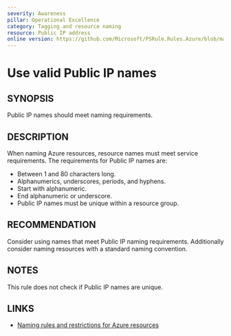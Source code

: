 ```yaml
---
severity: Awareness
pillar: Operational Excellence
category: Tagging and resource naming
resource: Public IP address
online version: https://github.com/Microsoft/PSRule.Rules.Azure/blob/main/docs/rules/en/Azure.PublicIP.Name.md
---
```


# Use valid Public IP names

## SYNOPSIS

Public IP names should meet naming requirements.

## DESCRIPTION

When naming Azure resources, resource names must meet service requirements.
The requirements for Public IP names are:

- Between 1 and 80 characters long.
- Alphanumerics, underscores, periods, and hyphens.
- Start with alphanumeric.
- End alphanumeric or underscore.
- Public IP names must be unique within a resource group.

## RECOMMENDATION

Consider using names that meet Public IP naming requirements.
Additionally consider naming resources with a standard naming convention.

## NOTES

This rule does not check if Public IP names are unique.

## LINKS

- [Naming rules and restrictions for Azure resources](https://docs.microsoft.com/en-us/azure/azure-resource-manager/management/resource-name-rules)

